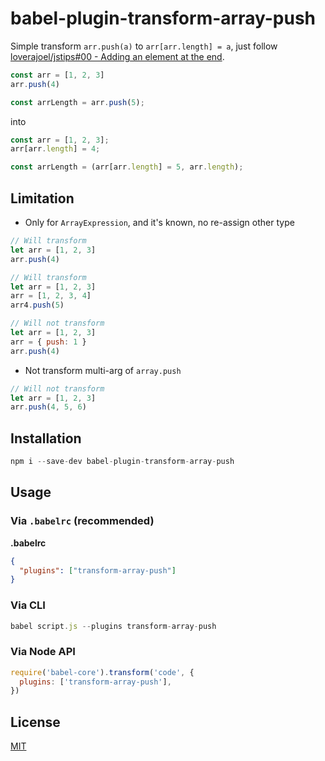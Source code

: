 # babel-plugin-transform-array-push

Simple transform `arr.push(a)` to `arr[arr.length] = a`, just follow [loverajoel/jstips#00 - Adding an element at the end](https://github.com/loverajoel/jstips/blob/gh-pages/_posts/en/2015-12-29-insert-item-inside-an-array.md#adding-an-element-at-the-end).

```js
const arr = [1, 2, 3]
arr.push(4)

const arrLength = arr.push(5);
```

into

```js
const arr = [1, 2, 3];
arr[arr.length] = 4;

const arrLength = (arr[arr.length] = 5, arr.length);
```

## Limitation

* Only for `ArrayExpression`, and it's known, no re-assign other type

```js
// Will transform
let arr = [1, 2, 3]
arr.push(4)

// Will transform
let arr = [1, 2, 3]
arr = [1, 2, 3, 4]
arr4.push(5)

// Will not transform
let arr = [1, 2, 3]
arr = { push: 1 }
arr.push(4)
```

* Not transform multi-arg of `array.push`

```js
// Will not transform
let arr = [1, 2, 3]
arr.push(4, 5, 6)
```

## Installation

```js
npm i --save-dev babel-plugin-transform-array-push
```

## Usage

### Via `.babelrc` (recommended)

**.babelrc**

```json
{
  "plugins": ["transform-array-push"]
}
```

### Via CLI

```js
babel script.js --plugins transform-array-push
```

### Via Node API

```js
require('babel-core').transform('code', {
  plugins: ['transform-array-push'],
})
```

## License

[MIT](LICENSE.md)
